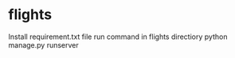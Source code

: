 # flights
Install requirement.txt file
run command in flights directiory
python manage.py runserver
